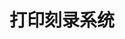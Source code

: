 ﻿---
id: 1742
title: "打印刻录系统"
weight: 1742
version: "6.6.2305-5c"
updateTime: "2023-08-31T16:28:55"
debName: "http://113.24.212.22:8090/upload/file/printburn-loongarch64.deb"
debSize: "165.7 MB"
command: "/opt/DYSJ/VRV/VRVDYUI1.Autostart"
---
